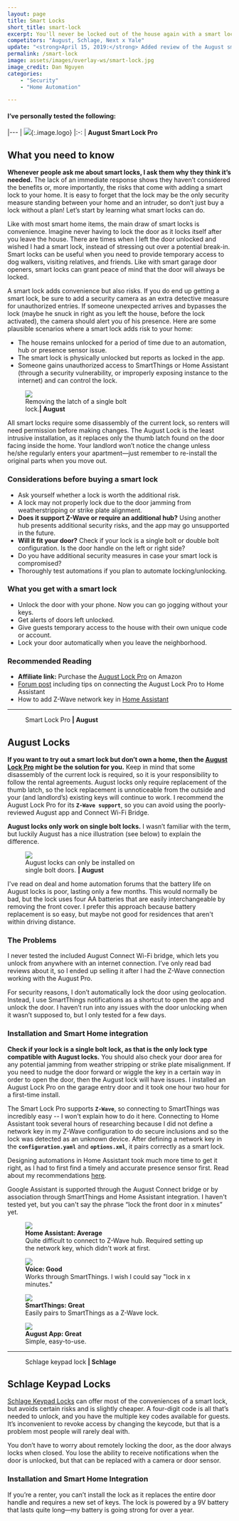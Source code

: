 ```yaml
---
layout: page
title: Smart Locks
short_title: smart-lock
excerpt: You'll never be locked out of the house again with a smart lock, unless you forget your phone. Then that's all on you.
competitors: "August, Schlage, Next x Yale"
update: "<strong>April 15, 2019:</strong> Added review of the August smart lock."
permalink: /smart-lock
image: assets/images/overlay-ws/smart-lock.jpg
image_credit: Dan Nguyen
categories: 
    - "Security"
    - "Home Automation"

---
```


<!--more-->

#### I’ve personally tested the following:

|---
| ![](assets\images\logo\august.png){:.image.logo} 
|:-:
| **August Smart Lock Pro** 

## What you need to know

**Whenever people ask me about smart locks, I ask them why they think it’s needed.** The lack of an immediate response shows they haven’t considered the benefits or, more importantly, the risks that come with adding a smart lock to your home. It is easy to forget that the lock may be the only security measure standing between your home and an intruder, so don’t just buy a lock without a plan! Let’s start by learning what smart locks can do.

Like with most smart home items, the main draw of smart locks is convenience. Imagine never having to lock the door as it locks itself after you leave the house. There are times when I left the door unlocked and wished I had a smart lock, instead of stressing out over a potential break-in. Smart locks can be useful when you need to provide temporary access to dog walkers, visiting relatives, and friends.  Like with smart garage door openers, smart locks can grant peace of mind that the door will always be locked. 

A smart lock adds convenience but also risks. If you do end up getting a smart lock, be sure to add a security camera as an extra detective measure for unauthorized entries. If someone unexpected arrives and bypasses the lock (maybe he snuck in right as you left the house, before the lock activated), the camera should alert you of his presence. Here are some plausible scenarios where a smart lock adds risk to your home:

- The house remains unlocked for a period of time due to an automation, hub or presence sensor issue.
- The smart lock is physically unlocked but reports as locked in the app. 
- Someone gains unauthorized access to SmartThings or Home Assistant (through a security vulnerability, or improperly exposing instance to the internet) and can control the lock.

<figure class="align-center" style="width: 50%;">
 <a class="image-link" href="assets\images\other\august-install.jpg" ><img src="assets\images\other\august-install.jpg" /></a>
 <figcaption>
Removing the latch of a single bolt lock.<strong>| August</strong>
 </figcaption>
</figure>
<p></p>

All smart locks require some disassembly of the current lock, so renters will need permission before making changes. The August Lock is the least intrusive installation, as it replaces only the thumb latch found on the door facing inside the home. Your landlord won’t notice the change unless he/she regularly enters your apartment—just remember to re-install the original parts when you move out.

### Considerations before buying a smart lock

<ul class="alt">
  <li>Ask yourself whether a lock is worth the additional risk.</li>
  <li>A lock may not properly lock due to the door jamming from weatherstripping or strike plate alignment. </li>
  <li><strong>Does it support Z-Wave or require an additional hub?</strong> Using another hub presents additional security risks, and the app may go unsupported in the future. </li>
  <li><strong>Will it fit your door?</strong> Check if your lock is a single bolt or double bolt configuration. Is the door handle on the left or right side?</li>
  <li>Do you have additional security measures in case your smart lock is compromised?</li>
  <li>Thoroughly test automations if you plan to automate locking/unlocking.</li>
</ul>

### What you get with a smart lock

<ul class="alt">
  <li>Unlock the door with your phone. Now you can go jogging without your keys.</li>
  <li>Get alerts of doors left unlocked.</li>
  <li>Give guests temporary access to the house with their own unique code or account.</li>
  <li>Lock your door automatically when you leave the neighborhood.</li>
</ul>

### Recommended Reading

<ul class="alt">
  <li><strong>Affiliate link:</strong> Purchase the <a href="https://amzn.to/2Ww8a4s">August Lock Pro</a> on Amazon</li>
  <li><a href="https://community.home-assistant.io/t/august-smart-lock-pro-zwave/28654/42">Forum post</a> including tips on connecting the August Lock Pro to Home Assistant</li>
  <li>How to add Z-Wave network key in <a href="https://www.home-assistant.io/docs/z-wave/adding/">Home Assistant</a></li>
</ul>

<!-- Product Review section -->
<hr class="major" />

<figure class="align-left">
       <img src="assets\images\product-photo\august.jpg" alt=""/>
       <figcaption>
         Smart Lock Pro <strong>|  August</strong>
       </figcaption>
</figure>

## August Locks

**If you want to try out a smart lock but don’t own a home, then the [August Lock Pro](https://amzn.to/2Ww8a4s) might be the solution for you.** Keep in mind that some disassembly of the current lock is required, so it is your responsibility to follow the rental agreements. August locks only require replacement of the thumb latch, so the lock replacement is unnoticeable from the outside and your (and landlord’s) existing keys will continue to work. I recommend the August Lock Pro for its **``Z-Wave support``**, so you can avoid using the poorly-reviewed August app and Connect Wi-Fi Bridge.

**August locks only work on single bolt locks.** I wasn’t familiar with the term, but luckily August has a nice illustration (see below) to explain the difference.

<figure class="align-center" style="width: 50%;">
 <a class="image-link" href="assets\images\other\august-compatibility.png" ><img src="assets\images\other\august-compatibility.png" /></a>
 <figcaption>
August locks can only be installed on single bolt doors. <strong>| August</strong>
 </figcaption>
</figure>

I've read on deal and home automation forums that the battery life on August locks is poor, lasting only a few months. This would normally be bad, but the lock uses four AA batteries that are easily interchangeable by removing the front cover. I prefer this approach because battery replacement is so easy, but maybe not good for residences that aren't within driving distance.

### The Problems

I never tested the included August Connect Wi-Fi bridge, which lets you unlock from anywhere with an internet connection.  I’ve only read bad reviews about it, so I ended up selling it after I had the Z-Wave connection working with the August Pro. 

For security reasons, I don’t automatically lock the door using geolocation. Instead, I use SmartThings notifications as a shortcut to open the app and unlock the door. I haven’t run into any issues with the door unlocking when it wasn’t supposed to, but I only tested for a few days. 

### Installation and Smart Home integration

**Check if your lock is a single bolt lock, as that is the only lock type compatible with August locks.** You should also check your door area for any potential jamming from weather stripping or strike plate misalignment. If you need to nudge the door forward or wiggle the key in a certain way in order to open the door, then the August lock will have issues. I installed an August Lock Pro on the garage entry door and it took one hour two hour for a first-time install. 

The Smart Lock Pro supports **``Z-Wave``**, so connecting to SmartThings was incredibly easy -- I won't explain how to do it here. Connecting to Home Assistant took several hours of researching because I did not define a network key in my Z-Wave configuration to do secure inclusions and so the lock was detected as an unknown device. After defining a network key in the **``configuration.yaml``** and **``options.xml``**, it pairs correctly as a smart lock.

Designing automations in Home Assistant took much more time to get it right, as I had to first find a timely and accurate presence sensor first. Read about my recommendations [here](presence-sensor.html).

Google Assistant is supported through the August Connect bridge or by association through SmartThings and Home Assistant integration. I haven't tested yet, but you can't say the phrase “lock the front door in x minutes” yet.


<div class="row">
	<!-- Break -->
	<div class="6u 12u$(medium)">
	  <figure class="fourthtest">
        <img src="assets/images/integrations/august-lock-ha.png" />
        <figcaption>
          <strong>Home Assistant: Average</strong><br>Quite difficult to connect to Z-Wave hub. Required setting up the network key, which didn't work at first. 
        </figcaption>
      </figure>
	</div>
	<div class="6u 12u$(medium)">
      <figure class="fourthtest">
       <img src="assets/images/integrations/google-home.png" />
       <figcaption>
			<strong>Voice: Good</strong><br>Works through SmartThings. I wish I could say "lock in x minutes."
       </figcaption>
      </figure>
    </div>
</div>

<div class="row">
	<!-- Break -->
	<div class="6u 12u$(medium)">
      <figure class="fourthtest">
      <img src="assets/images/integrations/na.png"  />
      <figcaption>
        <strong>SmartThings: Great</strong><br> Easily pairs to SmartThings as a Z-Wave lock.
      </figcaption>
      </figure>
	</div>
	<div class="6u 12u$(medium)">
      <figure class="fourthtest">
       <img src="assets/images/integrations/august-app.png"  />
       <figcaption>
         <strong>August App: Great</strong><br>Simple, easy-to-use.
       </figcaption>
      </figure>
	</div>
</div>

<p></p>

<!-- Product Review section -->
<hr class="minor" />

<figure class="align-left">
       <img src="assets\images\product-photo\schlage-keypad.jpg" alt=""/>
       <figcaption>
         Schlage keypad lock <strong>|  Schlage</strong>
       </figcaption>
</figure>

## Schlage Keypad Locks

[Schlage Keypad Locks](https://amzn.to/2IURotF) can offer most of the conveniences of a smart lock, but avoids certain risks and is slightly cheaper. A four-digit code is all that’s needed to unlock, and you have the multiple key codes available for guests. It’s inconvenient to revoke access by changing the keycode, but that is a problem most people will rarely deal with.

You don’t have to worry about remotely locking the door, as the door always locks when closed. You lose the ability to receive notifications when the door is unlocked, but that can be replaced with a camera or door sensor.

### Installation and Smart Home Integration

If you’re a renter, you can’t install the lock as it replaces the entire door handle and requires a new set of keys.  The lock is powered by a 9V battery that lasts quite long—my battery is going strong for over a year.